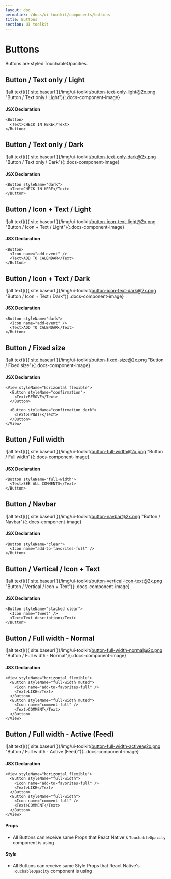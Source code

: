 ```yaml
---
layout: doc
permalink: /docs/ui-toolkit/components/buttons
title: Buttons
section: UI toolkit
---
```


# Buttons

Buttons are styled TouchableOpacities.

##  Button / Text only / Light
![alt text]({{ site.baseurl }}/img/ui-toolkit/button-text-only-light@2x.png "Button / Text only / Light"){:.docs-component-image}


#### JSX Declaration
```JSX
<Button>
  <Text>CHECK IN HERE</Text>
</Button>
```  

##  Button / Text only / Dark
![alt text]({{ site.baseurl }}/img/ui-toolkit/button-text-only-dark@2x.png "Button / Text only / Dark"){:.docs-component-image}


#### JSX Declaration
```JSX
<Button styleName="dark">
  <Text>CHECK IN HERE</Text>
</Button>
```  

##  Button / Icon + Text / Light
![alt text]({{ site.baseurl }}/img/ui-toolkit/button-icon-text-light@2x.png "Button / Icon + Text / Light"){:.docs-component-image}


#### JSX Declaration
```JSX
<Button>
  <Icon name="add-event" />
  <Text>ADD TO CALENDAR</Text>
</Button>
```  

##  Button / Icon + Text / Dark
![alt text]({{ site.baseurl }}/img/ui-toolkit/button-icon-text-dark@2x.png "Button / Icon + Text / Dark"){:.docs-component-image}


#### JSX Declaration
```JSX
<Button styleName="dark">
  <Icon name="add-event" />
  <Text>ADD TO CALENDAR</Text>
</Button>
```  

##  Button / Fixed size
![alt text]({{ site.baseurl }}/img/ui-toolkit/button-fixed-size@2x.png "Button / Fixed size"){:.docs-component-image}


#### JSX Declaration
```JSX
<View styleName="horizontal flexible">
  <Button styleName="confirmation">
    <Text>REMOVE</Text>
  </Button>

  <Button styleName="confirmation dark">
    <Text>UPDATE</Text>
  </Button>
</View>
```  

##  Button / Full width
![alt text]({{ site.baseurl }}/img/ui-toolkit/button-full-width@2x.png "Button / Full width"){:.docs-component-image}


#### JSX Declaration
```JSX
<Button styleName="full-width">
  <Text>SEE ALL COMMENTS</Text>
</Button>
```  

##  Button / Navbar
![alt text]({{ site.baseurl }}/img/ui-toolkit/button-navbar@2x.png "Button / Navbar"){:.docs-component-image}


#### JSX Declaration
```JSX
<Button styleName="clear">
  <Icon name="add-to-favorites-full" />
</Button>
```  

##  Button / Vertical / Icon + Text
![alt text]({{ site.baseurl }}/img/ui-toolkit/button-vertical-icon-text@2x.png "Button / Vertical / Icon + Text"){:.docs-component-image}


#### JSX Declaration
```JSX
<Button styleName="stacked clear">
  <Icon name="tweet" />
  <Text>Text description</Text>
</Button>
```  

##  Button / Full width - Normal
![alt text]({{ site.baseurl }}/img/ui-toolkit/button-full-width-normal@2x.png "Button / Full width - Normal"){:.docs-component-image}


#### JSX Declaration
```JSX
<View styleName="horizontal flexible">
  <Button styleName="full-width muted">
    <Icon name="add-to-favorites-full" />
    <Text>LIKE</Text>
  </Button>
  <Button styleName="full-width muted">
    <Icon name="comment-full" />
    <Text>COMMENT</Text>
  </Button>
</View>
```  

##  Button / Full width - Active (Feed)
![alt text]({{ site.baseurl }}/img/ui-toolkit/button-full-width-active@2x.png "Button / Full width - Active (Feed)"){:.docs-component-image}


#### JSX Declaration
```JSX
<View styleName="horizontal flexible">
  <Button styleName="full-width">
    <Icon name="add-to-favorites-full" />
    <Text>LIKE</Text>
  </Button>
  <Button styleName="full-width">
    <Icon name="comment-full" />
    <Text>COMMENT</Text>
  </Button>
</View>
```  
#### Props

* All Buttons can receive same Props that React Native's `TouchableOpacity` component is using

#### Style

* All Buttons can receive same Style Props that React Native's `TouchableOpacity` component is using